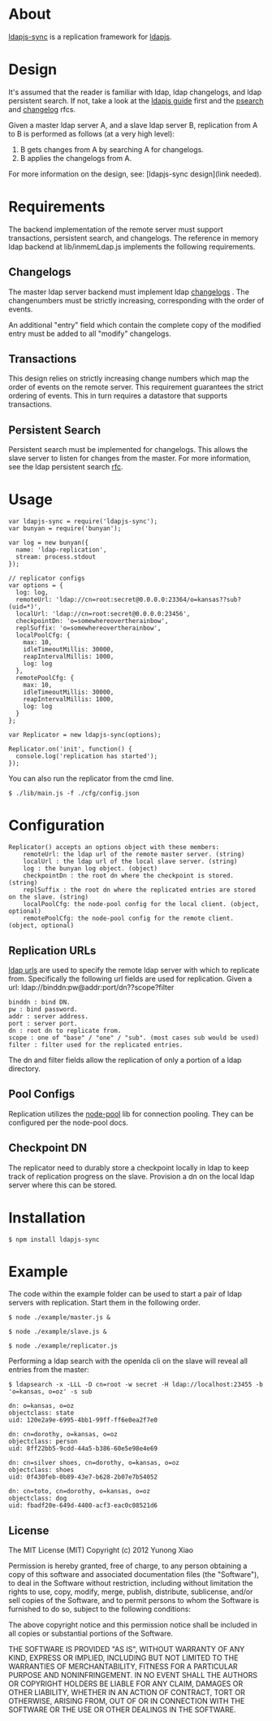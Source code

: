 # About
[ldapjs-sync](https://github.com/yunong/node-ldapjs-sync) is a replication
framework for [ldapjs](https://github.com/mcavage/node-ldapjs).

# Design

It's assumed that the reader is familiar with ldap, ldap changelogs, and ldap persistent
search. If not, take a look at the [ldapjs guide](http://ldapjs.org/guide.html) first and the
[psearch](http://tools.ietf.org/id/draft-ietf-ldapext-psearch-03.txt) and
[changelog](http://tools.ietf.org/html/draft-good-ldap-changelog-04) rfcs.

Given a master ldap server A, and a slave ldap server B, replication from A to B is
performed as follows (at a very high level):

1. B gets changes from A by searching A for changelogs.
2. B applies the changelogs from A.

For more information on the design, see: [ldapjs-sync design](link needed).

# Requirements

The backend implementation of the remote server must support transactions, persistent search, and changelogs. The reference in memory ldap backend at lib/inmemLdap.js implements the following requirements.

## Changelogs

The master ldap server backend must implement ldap [changelogs](http://tools.ietf.org/html/draft-good-ldap-changelog-04)
. The changenumbers must be strictly increasing, corresponding with the order of events.

An additional "entry" field which contain the complete copy of the modified entry must be added to all "modify" changelogs.

## Transactions

This design relies on strictly increasing change numbers which map the order of events on the remote server. This requirement guarantees the strict ordering of events. This in turn requires a datastore that supports transactions.

## Persistent Search

Persistent search must be implemented for changelogs. This allows the slave server to
listen for changes from the master. For more information, see the ldap persistent search
[rfc](http://tools.ietf.org/id/draft-ietf-ldapext-psearch-03.txt).

# Usage
    var ldapjs-sync = require('ldapjs-sync');
    var bunyan = require('bunyan');

    var log = new bunyan({
      name: 'ldap-replication',
      stream: process.stdout
    });

    // replicator configs
    var options = {
      log: log,
      remoteUrl: 'ldap://cn=root:secret@0.0.0.0:23364/o=kansas??sub?(uid=*)',
      localUrl: 'ldap://cn=root:secret@0.0.0.0:23456',
      checkpointDn: 'o=somewhereovertherainbow',
      replSuffix: 'o=somewhereovertherainbow',
      localPoolCfg: {
        max: 10,
        idleTimeoutMillis: 30000,
        reapIntervalMillis: 1000,
        log: log
      },
      remotePoolCfg: {
        max: 10,
        idleTimeoutMillis: 30000,
        reapIntervalMillis: 1000,
        log: log
      }
    };

    var Replicator = new ldapjs-sync(options);

    Replicator.on('init', function() {
      console.log('replication has started');
    });

You can also run the replicator from the cmd line.

    $ ./lib/main.js -f ./cfg/config.json

# Configuration

    Replicator() accepts an options object with these members:
        remoteUrl: the ldap url of the remote master server. (string)
        localUrl : the ldap url of the local slave server. (string)
        log : the bunyan log object. (object)
        checkpointDn : the root dn where the checkpoint is stored. (string)
        replSuffix : the root dn where the replicated entries are stored on the slave. (string)
        localPoolCfg: the node-pool config for the local client. (object, optional)
        remotePoolCfg: the node-pool config for the remote client. (object, optional)

## Replication URLs

[ldap urls](http://www.ietf.org/rfc/rfc2255.txt) are used to specify the remote ldap server
with which to replicate from. Specifically the following url fields are used for
replication. Given a url:
    ldap://binddn:pw@addr:port/dn??scope?filter

    binddn : bind DN.
    pw : bind password.
    addr : server address.
    port : server port.
    dn : root dn to replicate from.
    scope : one of "base" / "one" / "sub". (most cases sub would be used)
    filter : filter used for the replicated entries.

The dn and filter fields allow the replication of only a portion of a ldap directory.

## Pool Configs

Replication utilizes the [node-pool](https://github.com/coopernurse/node-pool) lib for
connection pooling. They can be configured per the node-pool docs.

## Checkpoint DN

The replicator need to durably store a checkpoint locally in ldap to keep track of
replication progress on the slave. Provision a dn on the local ldap server where this can
be stored.

# Installation

    $ npm install ldapjs-sync

# Example

The code within the example folder can be used to start a pair of ldap servers with
replication. Start them in the following order.

    $ node ./example/master.js &

    $ node ./example/slave.js &

    $ node ./example/replicator.js

Performing a ldap search with the openlda cli on the slave will reveal all entries from the
master:

    $ ldapsearch -x -LLL -D cn=root -w secret -H ldap://localhost:23455 -b 'o=kansas, o=oz' -s sub

    dn: o=kansas, o=oz
    objectclass: state
    uid: 120e2a9e-6995-4bb1-99ff-ff6e0ea2f7e0

    dn: cn=dorothy, o=kansas, o=oz
    objectclass: person
    uid: 8ff22bb5-9cdd-44a5-b386-60e5e98e4e69

    dn: cn=silver shoes, cn=dorothy, o=kansas, o=oz
    objectclass: shoes
    uid: 0f430feb-0b89-43e7-b628-2b07e7b54052

    dn: cn=toto, cn=dorothy, o=kansas, o=oz
    objectclass: dog
    uid: fbadf20e-649d-4400-acf3-eac0c08521d6

## License

The MIT License (MIT)
Copyright (c) 2012 Yunong Xiao

Permission is hereby granted, free of charge, to any person obtaining a copy of
this software and associated documentation files (the "Software"), to deal in
the Software without restriction, including without limitation the rights to
use, copy, modify, merge, publish, distribute, sublicense, and/or sell copies of
the Software, and to permit persons to whom the Software is furnished to do so,
subject to the following conditions:

The above copyright notice and this permission notice shall be included in all
copies or substantial portions of the Software.

THE SOFTWARE IS PROVIDED "AS IS", WITHOUT WARRANTY OF ANY KIND, EXPRESS OR
IMPLIED, INCLUDING BUT NOT LIMITED TO THE WARRANTIES OF MERCHANTABILITY,
FITNESS FOR A PARTICULAR PURPOSE AND NONINFRINGEMENT. IN NO EVENT SHALL THE
AUTHORS OR COPYRIGHT HOLDERS BE LIABLE FOR ANY CLAIM, DAMAGES OR OTHER
LIABILITY, WHETHER IN AN ACTION OF CONTRACT, TORT OR OTHERWISE, ARISING FROM,
OUT OF OR IN CONNECTION WITH THE SOFTWARE OR THE USE OR OTHER DEALINGS IN THE
SOFTWARE.